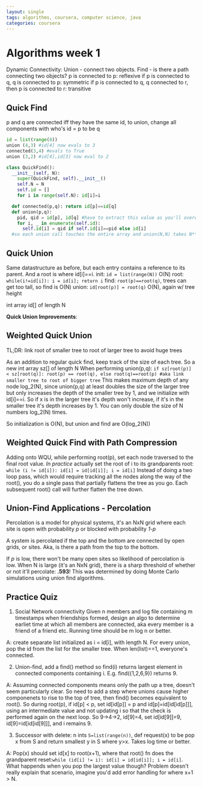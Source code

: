 ```yaml
---
layout: single
tags: algorithms, coursera, computer science, java
categories: coursera
---
```


# Algorithms week 1

Dynamic Connectivity:
  Union - connect two objects.
  Find - is there a path connecting two objects?
  p is connected to p: reflexive
  if p is connected to q, q is connected to p: symmetric
  if p is connected to q, q connected to r, then p is connected to r: transitive


## Quick Find
  p and q are connected iff they have the same id, to union, change all components with who's id = p to be q
```python
id = list(range(8))
union (4,3) #id[4] now evals to 3
connected(3,4) #evals to True
union (3,2) #id[4],id[3] now eval to 2

class QuickFind():
  __init__(self, N):
    super(QuickFind, self).__init__()
    self.N = N
    self.id = []
    for i in range(self.N): id[i]=i

  def connected(p,q): return id[p]==id[q]
  def union(p,q):
    pid, qid = id[p], id[q] #have to extract this value as you'll overwrite id[p]!
    for i, _ in enumerate(self.id):
      self.id[i] = qid if self.id[i]==pid else id[i]
  #so each union call touches the entire array and union(N,N) takes N**2 time! O(N**2) if you will
```


## Quick Union
Same datastructure as before, but each entry contains a reference to its parent. And a root is where id[i]==i.
  init: `id = list(range(N))` O(N)
  root: `while(i!=id[i]): i = id[i]; return i`
  find: `root(p)==root(q)`, trees can get too tall, so find is O(N)
  union: `id[root(p)] = root(q)` O(N), again w/ tree height

int array id[] of length N


__Quick Union Improvements__:

## Weighted Quick Union
TL;DR: link root of smaller tree to root of larger tree to avoid huge trees

As an addition to regular quick find, keep track of the size of each tree. So a new int array sz[] of length N
When performing union(p,q): `if sz[root(p)] < sz[root(q)]: root(p) == root(q), else root(q)==root(p) #aka link smaller tree to root of bigger tree`
This makes maximum depth of any node log_2(N), since union(p,q) at least doubles the size of the larger tree but only increases the depth of the smaller tree by 1, and we initialize with id[i]==i. So if x is in the larger tree it's depth won't increase, if it's in the smaller tree it's depth increases by 1. You can only double the size of N numbers log_2(N) times.

So initialization is O(N), but union and find are O(log_2(N))


## Weighted Quick Find with Path Compression
Adding onto WQU, while performing root(p), set each node traversed to the final root value. _In practice_ actually set the root of i to its grandparents root: `while (i != id[i]): id[i] = id[id[i]]; i = id[i]` Instead of doing a two loop pass, which would require tracking all the nodes along the way of the root(), you do a single pass that partially flattens the tree as you go. Each subsequent root() call will further flatten the tree down.


## Union-Find Applications - Percolation
Percolation is a model for physical systems, it's an NxN grid where each site is open with probability _p_ or blocked with probability _1-p_

A system is percolated if the top and the bottom are connected by open grids, or sites. Aka, is there a path from the top to the bottom.

If _p_ is low, there won't be many open sites so likelihood of percolation is low. When N is large (it's an NxN grid), there is a sharp threshold of whether or not it'll percolate: __.593__! This was determined by doing Monte Carlo simulations using union find algorithms.


## Practice Quiz
1. Social Network connectivity
Given n members and log file containing m timestamps when friendships formed, design an algo to determine earliet time at which all members are connected, aka every member is a friend of a friend etc. Running time should be m log n or better.

A: create separate list initialized as i = id[i], with length N. For every union, pop the id from the list for the smaller tree. When len(list)==1, everyone's connected.

2. Union-find, add a find() method so find(i) returns largest element in connected components containing i. E.g. find({1,2,6,9}) returns 9.

A: Assuming connected components means only the path up a tree, doesn't seem particularly clear. So need to add a step where unions cause higher componenets to rise to the top of tree, then find() becomes equivalent to root(). So during root(p), if id[p] < p, set id[id[p]] = p and id[p]=id[id[id[p]]], using an intermediate value and not updating i so that the check is performed again on the next loop.
So 9->4->2, id[9]=4, set id[id[9]]=9, id[9]=id[id[id[9]]], and i remains 9.

3. Successor with delete: n ints `S=list(range(n))`, def request(x) to be pop x from S and return smallest y in S where y>x. Takes log time or better.

A: Pop(x) should set id[x] to root(x+1), where that root() fn does the grandparent reset:`while (id[i] != i): id[i] = id[id[i]]; i = id[i]`. What happends when you pop the largest value though? Problem doesn't really explain that scenario, imagine you'd add error handling for where x+1 > N.
